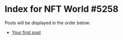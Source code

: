 # Index for NFT World #5258
Posts will be displayed in the order below:

- [Your first post](./001-first.md)

